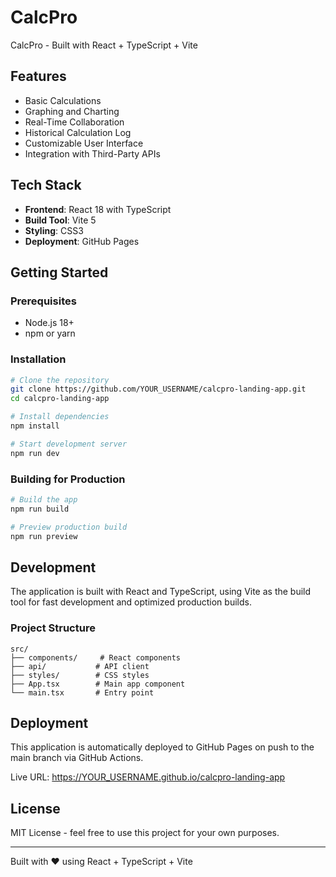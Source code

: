 # CalcPro

CalcPro - Built with React + TypeScript + Vite

## Features

- Basic Calculations
- Graphing and Charting
- Real-Time Collaboration
- Historical Calculation Log
- Customizable User Interface
- Integration with Third-Party APIs

## Tech Stack

- **Frontend**: React 18 with TypeScript
- **Build Tool**: Vite 5
- **Styling**: CSS3
- **Deployment**: GitHub Pages

## Getting Started

### Prerequisites

- Node.js 18+ 
- npm or yarn

### Installation

```bash
# Clone the repository
git clone https://github.com/YOUR_USERNAME/calcpro-landing-app.git
cd calcpro-landing-app

# Install dependencies
npm install

# Start development server
npm run dev
```

### Building for Production

```bash
# Build the app
npm run build

# Preview production build
npm run preview
```

## Development

The application is built with React and TypeScript, using Vite as the build tool for fast development and optimized production builds.

### Project Structure

```
src/
├── components/     # React components
├── api/           # API client
├── styles/        # CSS styles
├── App.tsx        # Main app component
└── main.tsx       # Entry point
```

## Deployment

This application is automatically deployed to GitHub Pages on push to the main branch via GitHub Actions.

Live URL: https://YOUR_USERNAME.github.io/calcpro-landing-app

## License

MIT License - feel free to use this project for your own purposes.

---

Built with ❤️ using React + TypeScript + Vite